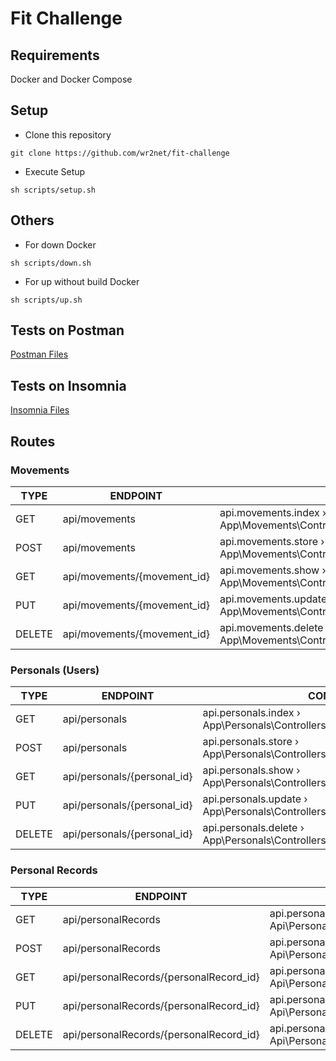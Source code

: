 # Fit Challenge
## Requirements
Docker and Docker Compose

## Setup
- Clone this repository

`git clone https://github.com/wr2net/fit-challenge`
- Execute Setup

`sh scripts/setup.sh`

## Others
- For down Docker

`sh scripts/down.sh`
- For up without build Docker

`sh scripts/up.sh`

## Tests on Postman
[Postman Files](postman/README.md)

## Tests on Insomnia
[Insomnia Files](insomnia/README.md)

## Routes
### Movements
TYPE | ENDPOINT                    | CONTROLLER
-----|-----------------------------|-------
GET | api/movements               | api.movements.index › App\Movements\Controllers\Api\MovementController@index
POST | api/movements               | api.movements.store › App\Movements\Controllers\Api\MovementController@store
GET | api/movements/{movement_id} | api.movements.show › App\Movements\Controllers\Api\MovementController@show
PUT | api/movements/{movement_id} | api.movements.update › App\Movements\Controllers\Api\MovementController@update
DELETE | api/movements/{movement_id} | api.movements.delete › App\Movements\Controllers\Api\MovementController@destroy

### Personals (Users)
TYPE | ENDPOINT                    | CONTROLLER
-----|-----------------------------|-------
GET | api/personals | api.personals.index › App\Personals\Controllers\Api\PersonalController@index
POST | api/personals | api.personals.store › App\Personals\Controllers\Api\PersonalController@store
GET | api/personals/{personal_id} | api.personals.show › App\Personals\Controllers\Api\PersonalController@show
PUT | api/personals/{personal_id} | api.personals.update › App\Personals\Controllers\Api\PersonalController@update
DELETE | api/personals/{personal_id} | api.personals.delete › App\Personals\Controllers\Api\PersonalController@destroy

### Personal Records
TYPE | ENDPOINT                    | CONTROLLER
-----|-----------------------------|-------
GET | api/personalRecords                     | api.personalRecords.index › Api\PersonalRecordController@index
POST | api/personalRecords                     | api.personalRecords.store › Api\PersonalRecordController@store
GET | api/personalRecords/{personalRecord_id} | api.personalRecords.show › Api\PersonalRecordController@show
PUT | api/personalRecords/{personalRecord_id} | api.personalRecords.update › Api\PersonalRecordController@update
DELETE | api/personalRecords/{personalRecord_id} | api.personalRecords.delete › Api\PersonalRecordController@destroy


